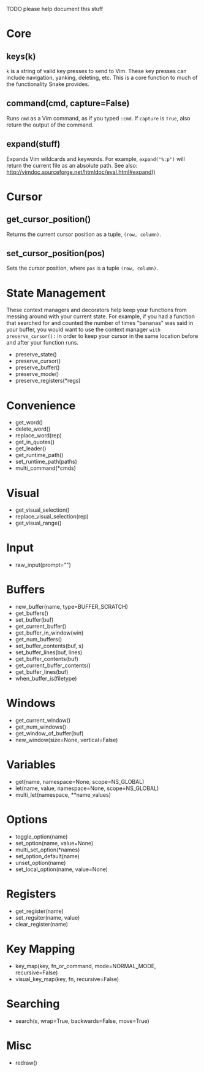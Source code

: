 TODO please help document this stuff

# Core

## keys(k)

`k` is a string of valid key presses to send to Vim.  These key presses can
include navigation, yanking, deleting, etc.  This is a core function to much of
the functionality Snake provides.

## command(cmd, capture=False)

Runs `cmd` as a Vim command, as if you typed `:cmd`.  If `capture` is `True`,
also return the output of the command.

## expand(stuff)

Expands Vim wildcards and keywords.  For example, `expand("%:p")` will return
the current file as an absolute path.  See also:
http://vimdoc.sourceforge.net/htmldoc/eval.html#expand()

# Cursor

## get_cursor_position()

Returns the current cursor position as a tuple, `(row, column)`.

## set_cursor_position(pos)

Sets the cursor position, where `pos` is a tuple `(row, column)`.

# State Management

These context managers and decorators help keep your functions from messing
around with your current state.  For example, if you had a function that
searched for and counted the number of times "bananas" was said in your buffer,
you would want to use the context manager `with preserve_cursor():` in order to
keep your cursor in the same location before and after your function runs.

* preserve_state()
* preserve_cursor()
* preserve_buffer()
* preserve_mode()
* preserve_registers(\*regs)

# Convenience

* get_word()
* delete_word()
* replace_word(rep)
* get_in_quotes()
* get_leader()
* get_runtime_path()
* set_runtime_path(paths)
* multi_command(\*cmds)

# Visual

* get_visual_selection()
* replace_visual_selection(rep)
* get_visual_range()

# Input

* raw_input(prompt="")

# Buffers

* new_buffer(name, type=BUFFER_SCRATCH)
* get_buffers()
* set_buffer(buf)
* get_current_buffer()
* get_buffer_in_window(win)
* get_num_buffers()
* set_buffer_contents(buf, s)
* set_buffer_lines(buf, lines)
* get_buffer_contents(buf)
* get_current_buffer_contents()
* get_buffer_lines(buf)
* when_buffer_is(filetype)

# Windows

* get_current_window()
* get_num_windows()
* get_window_of_buffer(buf)
* new_window(size=None, vertical=False)


# Variables

* get(name, namespace=None, scope=NS_GLOBAL)
* let(name, value, namespace=None, scope=NS_GLOBAL)
* multi_let(namespace, **name_values)

# Options

* toggle_option(name)
* set_option(name, value=None)
* multi_set_option(*names)
* set_option_default(name)
* unset_option(name)
* set_local_option(name, value=None)

# Registers

* get_register(name)
* set_regsiter(name, value)
* clear_register(name)


# Key Mapping

* key_map(key, fn_or_command, mode=NORMAL_MODE, recursive=False)
* visual_key_map(key, fn, recursive=False)

# Searching

* search(s, wrap=True, backwards=False, move=True)

# Misc

* redraw()
